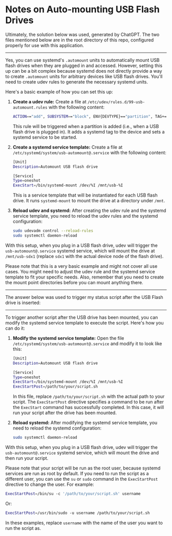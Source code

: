 # Notes on Auto-mounting USB Flash Drives

Ultimately, the solution below was used, generated by ChatGPT.  The two files
mentioned below are in the root directory of this repo, configured
properly for use with this application.

---

Yes, you can use systemd's `.automount` units to automatically mount USB flash drives when they are plugged in and accessed. However, setting this up can be a bit complex because systemd does not directly provide a way to create `.automount` units for arbitrary devices like USB flash drives. You'll need to create udev rules to generate the necessary systemd units.

Here's a basic example of how you can set this up:

1. **Create a udev rule:** Create a file at `/etc/udev/rules.d/99-usb-automount.rules` with the following content:

    ```bash
    ACTION=="add", SUBSYSTEM=="block", ENV{DEVTYPE}=="partition", TAG+="systemd", ENV{SYSTEMD_WANTS}="usb-automount@%k.service"
    ```

    This rule will be triggered when a partition is added (i.e., when a USB flash drive is plugged in). It adds a systemd tag to the device and sets a systemd service to be started.

2. **Create a systemd service template:** Create a file at `/etc/systemd/system/usb-automount@.service` with the following content:

    ```bash
    [Unit]
    Description=Automount USB flash drive

    [Service]
    Type=oneshot
    ExecStart=/bin/systemd-mount /dev/%I /mnt/usb-%I
    ```

    This is a service template that will be instantiated for each USB flash drive. It runs `systemd-mount` to mount the drive at a directory under `/mnt`.

3. **Reload udev and systemd:** After creating the udev rule and the systemd service template, you need to reload the udev rules and the systemd configuration:

    ```bash
    sudo udevadm control --reload-rules
    sudo systemctl daemon-reload
    ```

With this setup, when you plug in a USB flash drive, udev will trigger the `usb-automount@.service` systemd service, which will mount the drive at `/mnt/usb-sdx1` (replace `sdx1` with the actual device node of the flash drive).

Please note that this is a very basic example and might not cover all use cases. You might need to adjust the udev rule and the systemd service template to fit your specific needs. Also, remember that you need to create the mount point directories before you can mount anything there.

---

The answer below was used to trigger my status script after the
USB Flash drive is inserted:

---
To trigger another script after the USB drive has been mounted, you can modify the systemd service template to execute the script. Here's how you can do it:

1. **Modify the systemd service template:** Open the file `/etc/systemd/system/usb-automount@.service` and modify it to look like this:

    ```bash
    [Unit]
    Description=Automount USB flash drive

    [Service]
    Type=oneshot
    ExecStart=/bin/systemd-mount /dev/%I /mnt/usb-%I
    ExecStartPost=/path/to/your/script.sh
    ```

    In this file, replace `/path/to/your/script.sh` with the actual path to your script. The `ExecStartPost` directive specifies a command to be run after the `ExecStart` command has successfully completed. In this case, it will run your script after the drive has been mounted.

2. **Reload systemd:** After modifying the systemd service template, you need to reload the systemd configuration:

    ```bash
    sudo systemctl daemon-reload
    ```

With this setup, when you plug in a USB flash drive, udev will trigger the `usb-automount@.service` systemd service, which will mount the drive and then run your script.

Please note that your script will be run as the root user, because systemd services are run as root by default. If you need to run the script as a different user, you can use the `su` or `sudo` command in the `ExecStartPost` directive to change the user. For example:

```bash
ExecStartPost=/bin/su -c '/path/to/your/script.sh' username
```

Or:

```bash
ExecStartPost=/usr/bin/sudo -u username /path/to/your/script.sh
```

In these examples, replace `username` with the name of the user you want to run the script as.